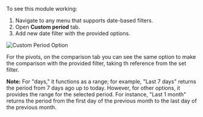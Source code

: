 To see this module working:

1.  Navigate to any menu that supports date-based filters.
2.  Open **Custom period** tab.
3.  Add new date filter with the provided options.

![Custom Period Option](/web_time_range_menu_custom/static/src/description/custom_period_option.png)

For the pivots, on the comparison tab you can see the same option to
make the comparison with the provided filter, taking th reference from
the set filter.

**Note:** For "days," it functions as a range; for example, "Last 7
days" returns the period from 7 days ago up to today. However, for other
options, it provides the range for the selected period. For instance,
"Last 1 month" returns the period from the first day of the previous
month to the last day of the previous month.
